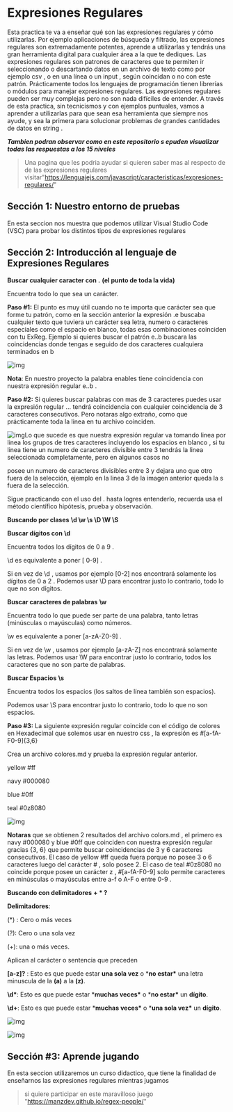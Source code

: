 # Expresiones Regulares

Esta practica te va a enseñar qué son las expresiones regulares y cómo utilizarlas. Por ejemplo aplicaciones de búsqueda y filtrado, las expresiones regulares son extremadamente potentes,
aprende a utilizarlas y tendrás una gran herramienta digital para cualquier área a la que te
dediques.
Las expresiones regulares son patrones de caracteres que te permiten ir seleccionando o
descartando datos en un archivo de texto como por ejemplo csv , o en una línea o un input ,
según coincidan o no con este patrón.
Prácticamente todos los lenguajes de programación tienen librerías o módulos para manejar
expresiones regulares.
Las expresiones regulares pueden ser muy complejas pero no son nada difíciles de entender.
A través de esta practica, sin tecnicismos y con ejemplos puntuales, vamos a aprender a
utilizarlas para que sean esa herramienta que siempre nos ayude, y sea la primera para
solucionar problemas de grandes cantidades de datos en string .

***Tambien podran observar como en este repositorio s epuden visualizar todas las respuestas a los 15 niveles***

> Una pagina que les podria ayudar si quieren saber mas al respecto de de las expresiones regulares visitar"https://lenguajejs.com/javascript/caracteristicas/expresiones-regulares/"

## Sección 1: Nuestro entorno de pruebas 

En esta seccion nos muestra que podemos utilizar Visual Studio Code (VSC) para probar los distintos tipos de expresiones regulares

## Sección 2: Introducción al lenguaje de Expresiones Regulares

**Buscar cualquier caracter con** **.** **(el punto de toda la vida)** 

Encuentra todo lo que sea un carácter. 

**Paso #1:** El punto es muy útil cuando no te importa que carácter sea que forme tu patrón, como en la sección anterior la expresión .e buscaba cualquier texto que tuviera un carácter sea letra, numero o caracteres especiales como el espacio en blanco, todas esas combinaciones coinciden con tu ExReg. Ejemplo si quieres buscar el patrón e..b buscara las coincidencias donde tengas e seguido de dos caracteres cualquiera terminados en b 

![img](https://lh4.googleusercontent.com/C4TmnogukiF9VbwG40B2qkv4ynJkJ584GLd9YD0hE_TAIdHmIPxORlv4NlQmLK4hfU-Bdjh21ounqeIvdIEe_PhnVlotsJ8-ipNn7vQrS0kr9kZ8YVuELmU1noShwbcMv7Z0U-EH)

**Nota**: En nuestro proyecto la palabra enables tiene coincidencia con nuestra expresión regular e..b . 

**Paso #2:** Si quieres buscar palabras con mas de 3 caracteres puedes usar la expresión regular ... tendrá coincidencia con cualquier coincidencia de 3 caracteres consecutivos. Pero notaras algo extraño, como que prácticamente toda la linea en tu archivo coinciden. 

![img](https://lh5.googleusercontent.com/zYxxXJtkJ7GukfVy4y9vRH9LACngSbZQiOJtLlnzBK5nd1UdEchTm7YucEAzPLYjwNEWxKZQ0LKrRY7uNTRwzedaNsqdqOd_7px4egJn3Qhur3OLLnqS6jxloe0ppPjLCHPI9imp)Lo que sucede es que nuestra expresión regular va tomando linea por linea los grupos de tres caracteres incluyendo los espacios en blanco , si tu linea tiene un numero de caracteres divisible entre 3 tendrás la linea seleccionada completamente, pero en algunos casos no 

posee un numero de caracteres divisibles entre 3 y dejara uno que otro fuera de la selección, ejemplo en la linea 3 de la imagen anterior queda la s fuera de la selección.

Sigue practicando con el uso del . hasta logres entenderlo, recuerda usa el método científico hipótesis, prueba y observación. 

**Buscando por clases** **\d \w \s \D \W \S** 

**Buscar dígitos con** **\d** 

Encuentra todos los dígitos de 0 a 9 . 

\d es equivalente a poner [ 0-9] . 

Si en vez de \d , usamos por ejemplo [0-2] nos encontrará solamente los dígitos de 0 a 2 . Podemos usar \D para encontrar justo lo contrario, todo lo que no son dígitos. 

**Buscar caracteres de palabras** **\w** 

Encuentra todo lo que puede ser parte de una palabra, tanto letras (minúsculas o mayúsculas) como números. 

\w es equivalente a poner [a-zA-Z0-9] . 

Si en vez de \w , usamos por ejemplo [a-zA-Z] nos encontrará solamente las letras. Podemos usar \W para encontrar justo lo contrario, todos los caracteres que no son parte de palabras. 

**Buscar Espacios** **\s** 

Encuentra todos los espacios (los saltos de línea también son espacios). 

Podemos usar \S para encontrar justo lo contrario, todo lo que no son espacios. 

**Paso #3:** La siguiente expresión regular coincide con el código de colores en Hexadecimal que solemos usar en nuestro css , la expresión es #[a-fA-F0-9]{3,6}  

Crea un archivo colores.md y prueba la expresión regular anterior. 

yellow #ff 

navy #000080 

blue #0ff 

teal #0z8080

![img](https://lh3.googleusercontent.com/MEi8kfSYJ5dioADAPbwrQyd131_0g7CmI2L82_luWWOkek77fdij1mpaoGE7MsiTr-SL_wyrLFHKUSGx1h92VTsFqEddaqSAICFhf5NcqAKFwDrrEfWVE-Ph7wo-X1Q8onErFQtV)

**Notaras** que se obtienen 2 resultados del archivo colors.md , el primero es navy #000080  y blue #0ff que coinciden con nuestra expresión regular gracias {3, 6} que permite buscar coincidencias de 3 y 6 caracteres consecutivos. El caso de yellow #ff queda fuera porque no posee 3 o 6 caracteres luego del carácter # , solo posee 2. El caso de teal #0z8080 no coincide porque posee un carácter z , #[a-fA-F0-9] solo permite caracteres en minúsculas o mayúsculas entre a-f o A-F o entre 0-9 . 

**Buscando con delimitadores** **+ \* ?** 

**Delimitadores**: 

(*) : Cero o más veces 

(?): Cero o una sola vez 

(+): una o más veces. 

Aplican al carácter o sentencia que preceden 

**[a-z]?** : Esto es que puede estar **una sola vez** o ***no estar\*** una letra minuscula de la **(a)** a la **(z)**. 

**\d\***: Esto es que puede estar ***muchas veces\*** o ***no estar\*** un **dígito**. 

**\d+**: Esto es que puede estar ***muchas veces\*** o ***una sola vez\*** un **dígito**.

![img](https://lh3.googleusercontent.com/R2iLKfHBS2AjcgLbJ3_wQXFmx07XJeS9Plzq-EWCbMMQsyPHFboSnB8Bw1YoKWFNFlNkj-Uj4U3cpm4KQyS-AoRMVC2v3BYpXfgdoZyRwp0m6fpXzoL33w2HevM1ggkMi_cD4f5D)

![img](https://lh3.googleusercontent.com/zCj3-kXbDiel7LhSNl9WANht0YOtVEwrND9XFDZWOjmBBrUgFg8Fh_jzJklbZxaFqs_urZYNGMihbssIoGSXExz2Mn1voR-wHGZkcwYJCncx33DwBDOnnr129UDYCbJ6ec8G9Y-i)

## **Sección #3: Aprende jugando** 

En esta seccion utilizaremos un curso didactico, que tiene la finalidad de enseñarnos las expresiones regulares mientras jugamos

> si quiere participar en este maravilloso juego "https://manzdev.github.io/regex-people/"
